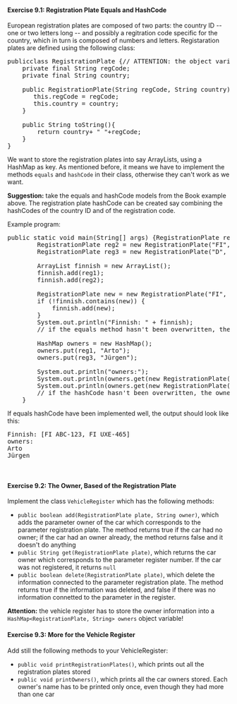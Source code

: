 #### Exercise 9.1: Registration Plate Equals and HashCode

European registration plates are composed of two parts: the country ID -- one or two letters long -- and possibly a regitration code specific for the country, which in turn is composed of numbers and letters. Registaration plates are defined using the following class:

<pre class="sh_java sh_sourceCode">
publicclass RegistrationPlate {// ATTENTION: the object variable types are final, meaning that their value cannot be changed!
    private final String regCode;
    private final String country;

    public RegistrationPlate(String regCode, String country) {
       this.regCode = regCode;
       this.country = country;
    }

    public String toString(){
        return country+ " "+regCode;
    }
}
</pre>

We want to store the registration plates into say ArrayLists, using a HashMap as key. As mentioned before, it means we have to implement the methods `equals` and `hashCode` in their class, otherwise they can't work as we want. 

**Suggestion:** take the equals and hashCode models from the Book example above. The registration plate hashCode can be created say combining the hashCodes of the country ID and of the registration code.

Example program:

<pre class="sh_java sh_sourceCode">
public static void main(String[] args) {RegistrationPlate reg1 =new RegistrationPlate("FI", "ABC-123");
        RegistrationPlate reg2 = new RegistrationPlate("FI", "UXE-465");
        RegistrationPlate reg3 = new RegistrationPlate("D", "B WQ-431");

        ArrayList<RegistrationPlate> finnish = new ArrayList<RegistrationPlate>();
        finnish.add(reg1);
        finnish.add(reg2);

        RegistrationPlate new = new RegistrationPlate("FI", "ABC-123");
        if (!finnish.contains(new)) {
            finnish.add(new);
        }
        System.out.println("Finnish: " + finnish);
        // if the equals method hasn't been overwritten, the same registration plate is repeated in the list

        HashMap<RegistrationPlate, String> owners = new HashMap<RegistrationPlate, String>();
        owners.put(reg1, "Arto");
        owners.put(reg3, "Jürgen");

        System.out.println("owners:");
        System.out.println(owners.get(new RegistrationPlate("FI", "ABC-123")));
        System.out.println(owners.get(new RegistrationPlate("D", "B WQ-431")));
        // if the hashCode hasn't been overwritten, the owners are not found
    }
</pre>

If equals hashCode have been implemented well, the output should look like this:

<pre>
Finnish: [FI ABC-123, FI UXE-465]
owners:
Arto
Jürgen


</pre>

#### Exercise 9.2: The Owner, Based of the Registration Plate

Implement the class `VehicleRegister` which has the following methods:

* `public boolean add(RegistrationPlate plate, String owner)`, which adds the parameter owner of the car which corresponds to the parameter registration plate. The method returns true if the car had no owner; if the car had an owner already, the method returns false and it doesn't do anything
* `public String get(RegistrationPlate plate)`, which returns the car owner which corresponds to the parameter register number. If the car was not registered, it returns `null`
* `public boolean delete(RegistrationPlate plate)`, which delete the information connected to the parameter registration plate. The method returns true if the information was deleted, and false if there was no information connetted to the parameter in the register.

**Attention:** the vehicle register has to store the owner information into a `HashMap<RegistrationPlate, String> owners` object variable!

#### Exercise 9.3: More for the Vehicle Register

Add still the following methods to your VehicleRegister:

* `public void printRegistrationPlates()`, which prints out all the registration plates stored
* `public void printOwners()`, which prints all the car owners stored. Each owner's name has to be printed only once, even though they had more than one car
